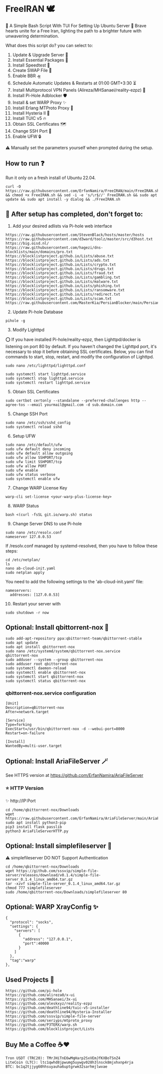 # FreeIRAN 🕊️
🌟 A Simple Bash Script With TUI For Setting Up Ubuntu Server
🏹 Brave hearts unite for a Free Iran, lighting the path to a brighter future with unwavering determination.

What does this script do? you can select to:
1. Update & Upgrade Server 🧬
2. Install Essential Packages 🎉
3. Install Speedtest 🚀
4. Create SWAP File 💾
5. Enable BBR 🛸
6. Schedule Automatic Updates & Restarts at 01:00 GMT+3:30 ⏳
7. Install Multiprotocol VPN Panels (Alireza/MHSanaei/reality-ezpz) 🦄
8. Install Pi-Hole Adblocker 🛡️
9. Install & set WARP Proxy ✨
10. Install Erlang MTProto Proxy 💫
11. Install Hysteria II 🌈
12. Install TUIC v5 🔥
13. Obtain SSL Certificates 🗺️
14. Change SSH Port 🥅
15. Enable UFW 🔒

⚠️ Manually set the parameters yourself when prompted during the setup.

## How to run ❓
Run it only on a fresh install of Ubuntu 22.04.
```
curl -O https://raw.githubusercontent.com/ErfanNamira/FreeIRAN/main/FreeIRAN.sh && chmod +x FreeIRAN.sh && sed -i -e 's/\r$//' FreeIRAN.sh && sudo apt update && sudo apt install -y dialog && ./FreeIRAN.sh
```
## 💠 After setup has completed, don't forget to:

1. Add your desired adlists via Pi-hole web interface
```
https://raw.githubusercontent.com/StevenBlack/hosts/master/hosts
https://raw.githubusercontent.com/d3ward/toolz/master/src/d3host.txt
https://big.oisd.nl/
https://raw.githubusercontent.com/hagezi/dns-blocklists/main/domains/pro.txt
https://blocklistproject.github.io/Lists/abuse.txt
https://blocklistproject.github.io/Lists/ads.txt
https://blocklistproject.github.io/Lists/crypto.txt
https://blocklistproject.github.io/Lists/drugs.txt
https://blocklistproject.github.io/Lists/fraud.txt
https://blocklistproject.github.io/Lists/gambling.txt
https://blocklistproject.github.io/Lists/malware.txt
https://blocklistproject.github.io/Lists/phishing.txt
https://blocklistproject.github.io/Lists/ransomware.txt
https://blocklistproject.github.io/Lists/redirect.txt
https://blocklistproject.github.io/Lists/scam.txt
https://raw.githubusercontent.com/MasterKia/PersianBlocker/main/PersianBlockerHosts.txt
```
2. Update Pi-hole Database
```
pihole -g
```
3. Modify Lighttpd

⭕ If you have installed Pi-hole/reality-ezpz, then Lighttpd/docker is listening on port 80 by default. If you haven't changed the Lighttpd port, it's necessary to stop it before obtaining SSL certificates. Below, you can find commands to start, stop, restart, and modify the configuration of Lighttpd.
```
sudo nano /etc/lighttpd/lighttpd.conf
```
```
sudo systemctl start lighttpd.service
sudo systemctl stop lighttpd.service
sudo systemctl restart lighttpd.service
```
5. Obtain SSL Certificates 
```
sudo certbot certonly --standalone --preferred-challenges http --agree-tos --email yourmail@gmail.com -d sub.domain.com
```
5. Change SSH Port
```
sudo nano /etc/ssh/sshd_config
sudo systemctl reload sshd
```
6. Setup UFW
```
sudo nano /etc/default/ufw
sudo ufw default deny incoming
sudo ufw default allow outgoing
sudo ufw allow SSHPORT/tcp
sudo ufw limit SSHPORT/tcp
sudo ufw allow PORT
sudo ufw enable
sudo ufw status verbose
sudo systemctl enable ufw
```
7. Change WARP License Key
```
warp-cli set-license <your-warp-plus-license-key>
```
8. WARP Status
```
bash <(curl -fsSL git.io/warp.sh) status
```
9. Change Server DNS to use Pi-hole
```
sudo nano /etc/resolv.conf
nameserver 127.0.0.53
```
If /resolv.conf managed by systemd-resolved, then you have to follow these steps:
```
cd /etc/netplan/
ls
nano ab-cloud-init.yaml
sudo netplan apply
```
You need to add the following settings to the 'ab-cloud-init.yaml' file:
```
nameservers:
  addresses: [127.0.0.53]
```
10. Restart your server with
```
sudo shutdown -r now
```
## Optional: Install qbittorrent-nox 🔮
```
sudo add-apt-repository ppa:qbittorrent-team/qbittorrent-stable
sudo apt update
sudo apt install qbittorrent-nox
sudo nano /etc/systemd/system/qbittorrent-nox.service
qbittorrent-nox
sudo adduser --system --group qbittorrent-nox
sudo adduser root qbittorrent-nox
sudo systemctl daemon-reload
sudo systemctl enable qbittorrent-nox
sudo systemctl start qbittorrent-nox
sudo systemctl status qbittorrent-nox
```
### qbittorrent-nox.service configuration
```
[Unit]
Description=qBittorrent-nox
After=network.target

[Service]
Type=forking
ExecStart=/usr/bin/qbittorrent-nox -d --webui-port=8000
Restart=on-failure

[Install]
WantedBy=multi-user.target
```
## Optional: Install AriaFileServer 🪄

See HTTPS version at https://github.com/ErfanNamira/AriaFileServer
### ⭐ HTTP Version
✨ http://IP:Port
```
cd /home/qbittorrent-nox/Downloads
wget https://raw.githubusercontent.com/ErfanNamira/AriaFileServer/main/AriaFileServerHTTP.py
sudo apt install python3-pip
pip3 install flask passlib
python3 AriaFileServerHTTP.py
```
## Optional: Install simplefileserver 🪩

⚠️ simplefileserver DO NOT Support Authentication
```
cd /home/qbittorrent-nox/Downloads
wget https://github.com/sssvip/simple-file-server/releases/download/v0.1.4/simple-file-server_0.1.4_linux_amd64.tar.gz
tar -xzvf simple-file-server_0.1.4_linux_amd64.tar.gz
chmod 777 simplefileserver
sudo /home/qbittorrent-nox/Downloads/simplefileserver 80
```
## Optional: WARP XrayConfig ✨
```
{
  "protocol": "socks",
  "settings": {
    "servers": [
      { 
        "address": "127.0.0.1",
        "port":40000
      }
    ]
  },
  "tag":"warp"
},
```
## Used Projects 💞
```
https://github.com/pi-hole
https://github.com/alireza0/x-ui
https://github.com/MHSanaei/3x-ui
https://github.com/aleskxyz/reality-ezpz
https://github.com/deathline94/tuic-v5-installer
https://github.com/deathline94/Hysteria-Installer
https://github.com/sssvip/simple-file-server
https://github.com/seriyps/mtproto_proxy
https://github.com/P3TERX/warp.sh
https://github.com/blocklistproject/Lists
```
## Buy Me a Coffee ☕❤️
```
Tron USDT (TRC20): TMrJHiTnE6wMqHarp2SxVEmJfKXBoTSnZ4
LiteCoin (LTC): ltc1qwhd8jpwumg5uywgv028h3lnsck8mjxhxnp4rja
BTC: bc1q2tjjyg60hhsuyauha6uptgrwm32sarhmjlwvae
```
